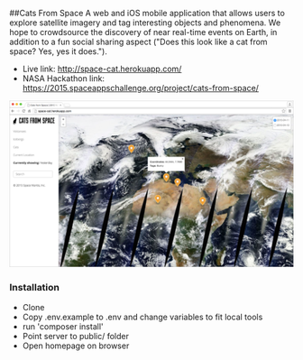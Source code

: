 ##Cats From Space
A web and iOS mobile application that allows users to explore satellite imagery and tag interesting objects and phenomena. We hope to crowdsource the discovery of near real-time events on Earth, in addition to a fun social sharing aspect ("Does this look like a cat from space? Yes, yes it does.").

* Live link: http://space-cat.herokuapp.com/
* NASA Hackathon link: https://2015.spaceappschallenge.org/project/cats-from-space/

![Screenshot of Cats From Space](https://raw.githubusercontent.com/aroundthesea/cats-from-space/develop/screenshots/cats-from-space-screenshot.png)

### Installation
* Clone
* Copy .env.example to .env and change variables to fit local tools
* run 'composer install'
* Point server to public/ folder
* Open homepage on browser
